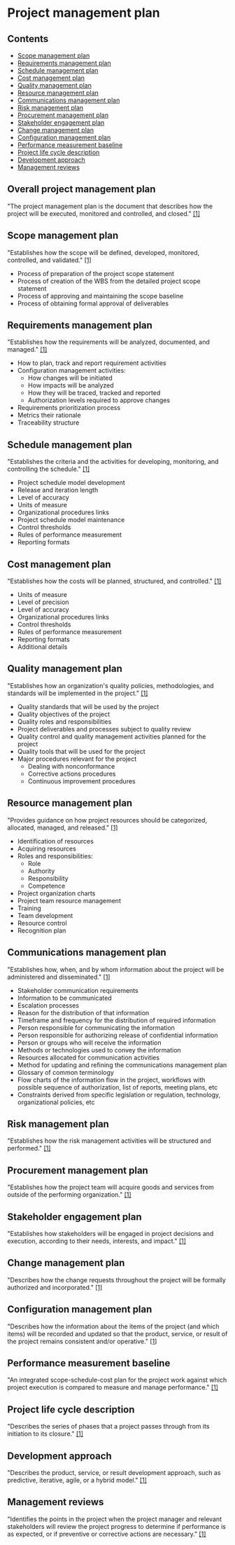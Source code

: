 # Project management plan

## Contents

- [Scope management plan](#scope-management-plan)
- [Requirements management plan](#requirements-management-plan)
- [Schedule management plan](#schedule-management-plan)
- [Cost management plan](#cost-management-plan)
- [Quality management plan](#quality-management-plan)
- [Resource management plan](#resource-management-plan)
- [Communications management plan](#communications-management-plan)
- [Risk management plan](#risk-management-plan)
- [Procurement management plan](#procurement-management-plan)
- [Stakeholder engagement plan](#stakeholder-engagement-plan)
- [Change management plan](#change-management-plan)
- [Configuration management plan](#configuration-management-plan)
- [Performance measurement baseline](#performance-measurement-baseline)
- [Project life cycle description](#project-life-cycle-description)
- [Development approach](#development-approach)
- [Management reviews](#management-reviews)

## Overall project management plan

"The project management plan is the document that describes how the project will
be executed, monitored and controlled, and closed." [[1]](../home.md#references)

## Scope management plan

"Establishes how the scope will be defined, developed, monitored, controlled,
and validated." [[1]](../home.md#references)

- Process of preparation of the project scope statement
- Process of creation of the WBS from the detailed project scope statement
- Process of approving and maintaining the scope baseline
- Process of obtaining formal approval of deliverables

## Requirements management plan

"Establishes how the requirements will be analyzed, documented, and managed."
[[1]](../home.md#references)

- How to plan, track and report requirement activities
- Configuration management activities:
  - How changes will be initiated
  - How impacts will be analyzed
  - How they will be traced, tracked and reported
  - Authorization levels required to approve changes
- Requirements prioritization process
- Metrics their rationale
- Traceability structure

## Schedule management plan

"Establishes the criteria and the activities for developing, monitoring, and
controlling the schedule." [[1]](../home.md#references)

- Project schedule model development
- Release and iteration length
- Level of accuracy
- Units of measure
- Organizational procedures links
- Project schedule model maintenance
- Control thresholds
- Rules of performance measurement
- Reporting formats

## Cost management plan

"Establishes how the costs will be planned, structured, and controlled."
[[1]](../home.md#references)

- Units of measure
- Level of precision
- Level of accuracy
- Organizational procedures links
- Control thresholds
- Rules of performance measurement
- Reporting formats
- Additional details

## Quality management plan

"Establishes how an organization's quality policies, methodologies, and
standards will be implemented in the project." [[1]](../home.md#references)

- Quality standards that will be used by the project
- Quality objectives of the project
- Quality roles and responsibilities
- Project deliverables and processes subject to quality review
- Quality control and quality management activities planned for the project
- Quality tools that will be used for the project
- Major procedures relevant for the project
  - Dealing with nonconformance
  - Corrective actions procedures
  - Continuous improvement procedures

## Resource management plan

"Provides guidance on how project resources should be categorized, allocated,
managed, and released." [[1]](../home.md#references)

- Identification of resources
- Acquiring resources
- Roles and responsibilities:
  - Role
  - Authority
  - Responsibility
  - Competence
- Project organization charts
- Project team resource management
- Training
- Team development
- Resource control
- Recognition plan

## Communications management plan

"Establishes how, when, and by whom information about the project will be
administered and disseminated." [[1]](../home.md#references)

- Stakeholder communication requirements
- Information to be communicated
- Escalation processes
- Reason for the distribution of that information
- Timeframe and frequency for the distribution of required information
- Person responsible for communicating the information
- Person responsible for authorizing release of confidential information
- Person or groups who will receive the information
- Methods or technologies used to convey the information
- Resources allocated for communication activities
- Method for updating and refining the communications management plan
- Glossary of common terminology
- Flow charts of the information flow in the project, workflows with possible
  sequence of authorization, list of reports, meeting plans, etc
- Constraints derived from specific legislation or regulation, technology,
  organizational policies, etc

## Risk management plan

"Establishes how the risk management activities will be structured and
performed." [[1]](../home.md#references)

## Procurement management plan

"Establishes how the project team will acquire goods and services from outside
of the performing organization." [[1]](../home.md#references)

## Stakeholder engagement plan

"Establishes how stakeholders will be engaged in project decisions and
execution, according to their needs, interests, and impact."
[[1]](../home.md#references)

## Change management plan

"Describes how the change requests throughout the project will be formally
authorized and incorporated." [[1]](../home.md#references)

## Configuration management plan

"Describes how the information about the items of the project (and which items)
will be recorded and updated so that the product, service, or result of the
project remains consistent and/or operative." [[1]](../home.md#references)

## Performance measurement baseline

"An integrated scope-schedule-cost plan for the project work against which
project execution is compared to measure and manage performance."
[[1]](../home.md#references)

## Project life cycle description

"Describes the series of phases that a project passes through from its
initiation to its closure." [[1]](../home.md#references)

## Development approach

"Describes the product, service, or result development approach, such as
predictive, iterative, agile, or a hybrid model." [[1]](../home.md#references)

## Management reviews

"Identifies the points in the project when the project manager and relevant
stakeholders will review the project progress to determine if performance is as
expected, or if preventive or corrective actions are necessary."
[[1]](../home.md#references)
